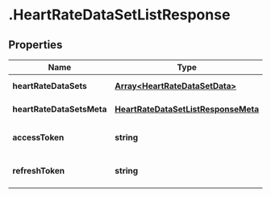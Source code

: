 # .HeartRateDataSetListResponse

## Properties

Name | Type | Description | Notes
------------ | ------------- | ------------- | -------------
**heartRateDataSets** | [**Array&lt;HeartRateDataSetData&gt;**](HeartRateDataSetData.md) |  | [default to undefined]
**heartRateDataSetsMeta** | [**HeartRateDataSetListResponseMeta**](HeartRateDataSetListResponseMeta.md) |  | [default to undefined]
**accessToken** | **string** |  | [optional] [default to undefined]
**refreshToken** | **string** |  | [optional] [default to undefined]

